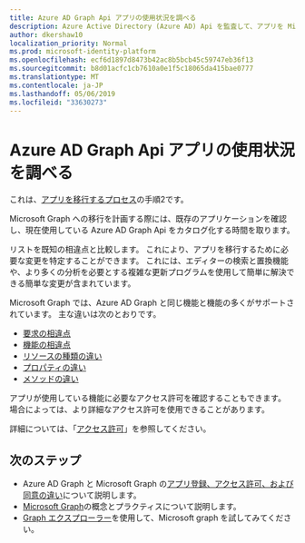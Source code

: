 ```yaml
---
title: Azure AD Graph Api アプリの使用状況を調べる
description: Azure Active Directory (Azure AD) Api を監査して、アプリを Microsoft Graph API に移行する方法について説明します。
author: dkershaw10
localization_priority: Normal
ms.prod: microsoft-identity-platform
ms.openlocfilehash: ecf6d1897d8473b42ac8b5bcb45c59747eb36f13
ms.sourcegitcommit: b8d01acfc1cb7610a0e1f5c18065da415bae0777
ms.translationtype: MT
ms.contentlocale: ja-JP
ms.lasthandoff: 05/06/2019
ms.locfileid: "33630273"
---
```

# <a name="examine-azure-ad-graph-apis-app-usage"></a>Azure AD Graph Api アプリの使用状況を調べる

これは、[アプリを移行するプロセス](migrate-azure-ad-graph-planning-checklist.md)の手順2です。

Microsoft Graph への移行を計画する際には、既存のアプリケーションを確認し、現在使用している Azure AD Graph Api をカタログ化する時間を取ります。

リストを既知の相違点と比較します。  これにより、アプリを移行するために必要な変更を特定することができます。  これには、エディターの検索と置換機能や、より多くの分析を必要とする複雑な更新プログラムを使用して簡単に解決できる簡単な変更が含まれています。

Microsoft Graph では、Azure AD Graph と同じ機能と機能の多くがサポートされています。  主な違いは次のとおりです。

- [要求の相違点](migrate-azure-ad-graph-request-differences.md)
- [機能の相違点](migrate-azure-ad-graph-feature-differences.md)
- [リソースの種類の違い](migrate-azure-ad-graph-resource-differences.md)
- [プロパティの違い](migrate-azure-ad-graph-property-differences.md)
- [メソッドの違い](migrate-azure-ad-graph-method-differences.md)

アプリが使用している機能に必要なアクセス許可を確認することもできます。  場合によっては、より詳細なアクセス許可を使用できることがあります。

詳細については、「[アクセス許可](/concepts/permissions-reference.md)」を参照してください。

## <a name="next-steps"></a>次のステップ

- Azure AD Graph と Microsoft Graph の[アプリ登録、アクセス許可、および同意の違い](migrate-azure-ad-graph-app-registration.md)について説明します。
- [Microsoft Graph](/graph/overview)の概念とプラクティスについて説明します。
- [Graph エクスプローラー](https://aka.ms/ge)を使用して、Microsoft graph を試してみてください。
